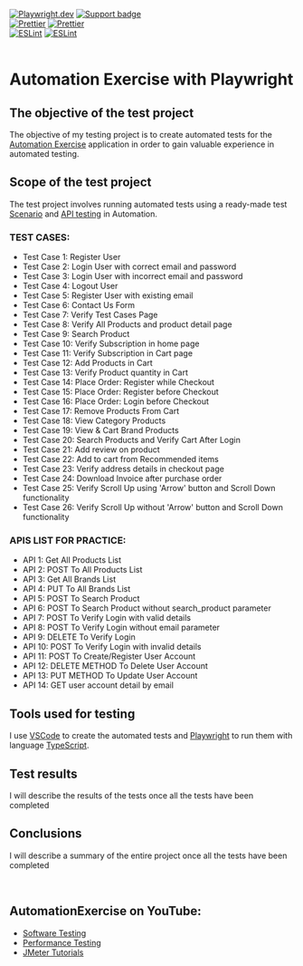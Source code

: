 [![Playwright.dev](https://img.shields.io/badge/Documentation-Playwright-45ba4b.svg?logo=playwright)](https://playwright.dev/docs/intro)
[![Support badge](https://img.shields.io/badge/stackoverflow-Playwright-45ba4b.svg?logo=stackoverflow)](https://stackoverflow.com/questions/tagged/playwright) 
<br>
[![Prettier](https://img.shields.io/badge/Documentation-Prettier-f7ba3e.svg?logo=prettier)](https://prettier.io/docs/en/index.html)
[![Prettier](https://img.shields.io/badge/GitHub-Prettier-f7ba3e.svg?logo=prettier)](https://github.com/prettier/prettier)
<br>
[![ESLint](https://img.shields.io/badge/Documentation-ESLint-4b32c3.svg?logo=eslint)](https://eslint.org/docs/latest/)
[![ESLint](https://img.shields.io/badge/GitHub-ESLint-4b32c3.svg?logo=eslint)](https://github.com/eslint/eslint)
<br><br>

# Automation Exercise with Playwright 

## The objective of the test project

The objective of my testing project is to create automated tests for the [Automation Exercise](https://automationexercise.com/) application in order to gain valuable experience in automated testing. 

## Scope of the test project

The test project involves running automated tests using a ready-made test [Scenario](https://automationexercise.com/test_cases?fbclid=IwAR2ouXOIt6YlG3ew40mb-bogyiXDe8BTQQNfagn0q8EEI6JYdnE6EhHrqjU)  and  [API testing](https://automationexercise.com/api_list) in Automation.
### TEST CASES:
- Test Case 1: Register User
- Test Case 2: Login User with correct email and password
- Test Case 3: Login User with incorrect email and password
- Test Case 4: Logout User
- Test Case 5: Register User with existing email
- Test Case 6: Contact Us Form
- Test Case 7: Verify Test Cases Page
- Test Case 8: Verify All Products and product detail page
- Test Case 9: Search Product
- Test Case 10: Verify Subscription in home page
- Test Case 11: Verify Subscription in Cart page
- Test Case 12: Add Products in Cart
- Test Case 13: Verify Product quantity in Cart
- Test Case 14: Place Order: Register while Checkout
- Test Case 15: Place Order: Register before Checkout
- Test Case 16: Place Order: Login before Checkout
- Test Case 17: Remove Products From Cart
- Test Case 18: View Category Products
- Test Case 19: View & Cart Brand Products
- Test Case 20: Search Products and Verify Cart After Login
- Test Case 21: Add review on product
- Test Case 22: Add to cart from Recommended items
- Test Case 23: Verify address details in checkout page
- Test Case 24: Download Invoice after purchase order
- Test Case 25: Verify Scroll Up using 'Arrow' button and Scroll Down functionality
- Test Case 26: Verify Scroll Up without 'Arrow' button and Scroll Down functionality

### APIS LIST FOR PRACTICE:
- API 1: Get All Products List
- API 2: POST To All Products List
- API 3: Get All Brands List
- API 4: PUT To All Brands List
- API 5: POST To Search Product
- API 6: POST To Search Product without search_product parameter
- API 7: POST To Verify Login with valid details
- API 8: POST To Verify Login without email parameter
- API 9: DELETE To Verify Login
- API 10: POST To Verify Login with invalid details
- API 11: POST To Create/Register User Account
- API 12: DELETE METHOD To Delete User Account
- API 13: PUT METHOD To Update User Account
- API 14: GET user account detail by email

## Tools used for testing

I use [VSCode](https://code.visualstudio.com/) to create the automated tests and [Playwright](https://playwright.dev/) to run them with language [TypeScript](https://www.typescriptlang.org/).

## Test results
I will describe the results of the tests once all the tests have been completed

## Conclusions
I will describe a summary of the entire project once all the tests have been completed

<br>

## AutomationExercise on YouTube:
- [Software Testing](https://www.youtube.com/watch?v=ccuGJzwWj2c&list=PL1vY1vQtSNmnc6UuNj68-JndnBwIxeUTf)
- [Performance Testing](https://www.youtube.com/watch?v=LfVTtM5zpYg&list=PL1vY1vQtSNmnaXc-cJbw0J8uqIj-mie1j)
- [JMeter Tutorials](https://www.youtube.com/watch?v=YLYczpLUblo&list=PL1vY1vQtSNmkIkb0Lef12Fel9jvIH_daT)